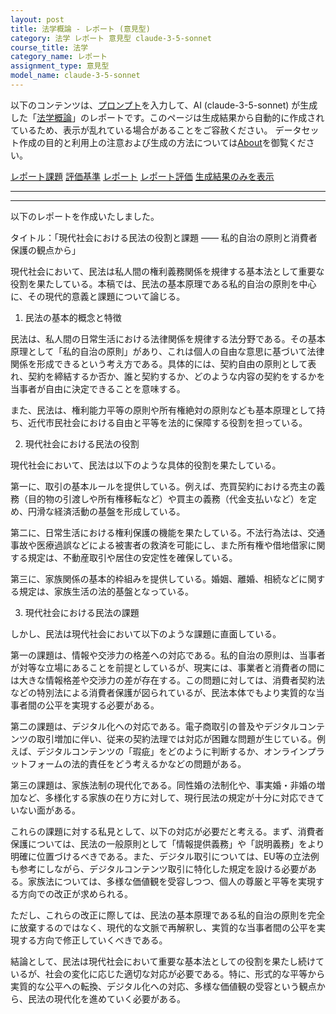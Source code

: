 ```yaml
---
layout: post
title: 法学概論 - レポート (意見型)
category: 法学 レポート 意見型 claude-3-5-sonnet
course_title: 法学
category_name: レポート
assignment_type: 意見型
model_name: claude-3-5-sonnet
---
```


以下のコンテンツは、[プロンプト](https://github.com/takedatoshiyuki/synthetic_assignments/tree/main/generated/法学/claude-3-5-sonnet/prompt_レポート-意見型.md)を入力して、AI (claude-3-5-sonnet) が生成した「[法学概論](/contents/法学/)」のレポートです。このページは生成結果から自動的に作成されているため、表示が乱れている場合があることをご容赦ください。
データセット作成の目的と利用上の注意および生成の方法については[About](/About)を御覧ください。

[レポート課題](../レポート課題-意見型)
[評価基準](../評価基準-意見型)
[レポート](../レポート-意見型)
[レポート評価](../レポート評価-意見型)
[生成結果のみを表示](https://github.com/takedatoshiyuki/synthetic_assignments/tree/main/generated/法学/claude-3-5-sonnet/レポート-意見型.md)
  

***
***
  
以下のレポートを作成いたしました。

タイトル：「現代社会における民法の役割と課題 ―― 私的自治の原則と消費者保護の観点から」

現代社会において、民法は私人間の権利義務関係を規律する基本法として重要な役割を果たしている。本稿では、民法の基本原理である私的自治の原則を中心に、その現代的意義と課題について論じる。

1. 民法の基本的概念と特徴

民法は、私人間の日常生活における法律関係を規律する法分野である。その基本原理として「私的自治の原則」があり、これは個人の自由な意思に基づいて法律関係を形成できるという考え方である。具体的には、契約自由の原則として表れ、契約を締結するか否か、誰と契約するか、どのような内容の契約をするかを当事者が自由に決定できることを意味する。

また、民法は、権利能力平等の原則や所有権絶対の原則なども基本原理として持ち、近代市民社会における自由と平等を法的に保障する役割を担っている。

2. 現代社会における民法の役割

現代社会において、民法は以下のような具体的役割を果たしている。

第一に、取引の基本ルールを提供している。例えば、売買契約における売主の義務（目的物の引渡しや所有権移転など）や買主の義務（代金支払いなど）を定め、円滑な経済活動の基盤を形成している。

第二に、日常生活における権利保護の機能を果たしている。不法行為法は、交通事故や医療過誤などによる被害者の救済を可能にし、また所有権や借地借家に関する規定は、不動産取引や居住の安定性を確保している。

第三に、家族関係の基本的枠組みを提供している。婚姻、離婚、相続などに関する規定は、家族生活の法的基盤となっている。

3. 現代社会における民法の課題

しかし、民法は現代社会において以下のような課題に直面している。

第一の課題は、情報や交渉力の格差への対応である。私的自治の原則は、当事者が対等な立場にあることを前提としているが、現実には、事業者と消費者の間には大きな情報格差や交渉力の差が存在する。この問題に対しては、消費者契約法などの特別法による消費者保護が図られているが、民法本体でもより実質的な当事者間の公平を実現する必要がある。

第二の課題は、デジタル化への対応である。電子商取引の普及やデジタルコンテンツの取引増加に伴い、従来の契約法理では対応が困難な問題が生じている。例えば、デジタルコンテンツの「瑕疵」をどのように判断するか、オンラインプラットフォームの法的責任をどう考えるかなどの問題がある。

第三の課題は、家族法制の現代化である。同性婚の法制化や、事実婚・非婚の増加など、多様化する家族の在り方に対して、現行民法の規定が十分に対応できていない面がある。

これらの課題に対する私見として、以下の対応が必要だと考える。まず、消費者保護については、民法の一般原則として「情報提供義務」や「説明義務」をより明確に位置づけるべきである。また、デジタル取引については、EU等の立法例も参考にしながら、デジタルコンテンツ取引に特化した規定を設ける必要がある。家族法については、多様な価値観を受容しつつ、個人の尊厳と平等を実現する方向での改正が求められる。

ただし、これらの改正に際しては、民法の基本原理である私的自治の原則を完全に放棄するのではなく、現代的な文脈で再解釈し、実質的な当事者間の公平を実現する方向で修正していくべきである。

結論として、民法は現代社会において重要な基本法としての役割を果たし続けているが、社会の変化に応じた適切な対応が必要である。特に、形式的な平等から実質的な公平への転換、デジタル化への対応、多様な価値観の受容という観点から、民法の現代化を進めていく必要がある。
